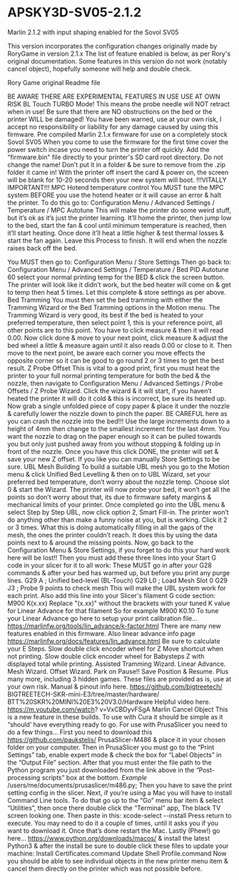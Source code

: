 # APSKY3D-SV05-2.1.2
Marlin 2.1.2 with input shaping enabled for the Sovol SV05

This version incorporates the configuration changes originally made by RoryGame in version 2.1.x
The list of feature enabled is below, as per Rory's original documentation.
Some features in this version do not work (notably cancel object), hopefully someone will help and double check.

Rory Game original Readme file

BE AWARE THERE ARE EXPERIMENTAL FEATURES IN USE
USE AT OWN RISK
BL Touch TURBO Mode!
This means the probe needle will NOT retract when in use! Be sure
that there are NO obstructions on the bed or the printer WILL be
damaged!
You have been warned, use at your own risk, I accept no
responsibility or liability for any damage caused by using this
firmware.
Pre compiled Marlin 2.1.x firmware for use on a completely
stock Sovol SV05
When you come to use the firmware for the first time cover
the power switch incase you need to turn the printer off
quickly.
Add the “firmware.bin" file directly to your printer's SD card root
directory. Do not change the name! Don’t put it in a folder & be
sure to remove from the .zip folder it came in! With the printer off
insert the card & power on, the screen will be blank for 10-20
seconds then your new system will boot.
!!!VITALLY IMPORTANT!!!
MPC Hotend temperature control
You MUST tune the MPC system BEFORE you use the hotend
heater or it will cause an error & halt the printer.
To do this go to:
Configuration Menu / Advanced Settings / Temperature / MPC
Autotune
This will make the printer do some weird stuff, but it’s ok as it’s just
the printer learning.
It’ll home the printer, then jump low to the bed, start the fan & cool
until minimum temperature is reached, then it’ll start heating. Once
done it’ll heat a little higher & test thermal losses & start the fan
again.
Leave this Process to finish. It will end when the nozzle raises back
off the bed.

You MUST then go to:
Configuration Menu / Store Settings
Then go back to:
Configuration Menu / Advanced Settings / Temperature / Bed PID
Autotune 60
select your normal printing temp for the BED & click the screen
button.
The printer will look like it didn’t work, but the bed heater will come
on & get to temp then heat 5 times. Let this complete & store
settings as per above.
Bed Tramming
You must then set the bed tramming with either the Tramming
Wizard or the Bed Tramming options in the Motion menu.
The Tramming Wizard is very good, its best if the bed is heated to
your preferred temperature, then select point 1, this is your
reference point, all other points are to this point. You have to click
measure & then it will read 0.00. Now click done & move to your
next point, click measure & adjust the bed wheel a little & measure
again until it also reads 0.00 or close to it. Then move to the next
point, be aware each corner you move effects the opposite corner
so it can be good to go round 2 or 3 times to get the best result.
Z Probe Offset
This is vital to a good print, first you must heat the printer to your
full normal printing temperature for both the bed & the nozzle, then
navigate to Configuration Menu / Advanced Settings / Probe
Offsets / Z Probe Wizard.
Click the wizard & it will start, if you haven’t heated the printer it will
do it cold & this is incorrect, be sure its heated up.
Now grab a single unfolded piece of copy paper & place it under
the nozzle & carefully lower the nozzle down to pinch the paper.
BE CAREFUL here as you can crash the nozzle into the bed!!!
Use the large increments down to a height of 4mm then change to
the smallest increment for the last 4mm.
You want the nozzle to drag on the paper enough so it can be
pulled towards you but only just pushed away from you without
stopping & folding up in front of the nozzle.
Once you have this click DONE, the printer will set & save
your new Z offset. If you like you can manually Store Settings
to be sure.
UBL Mesh Building
To build a suitable UBL mesh you go to the Motion menu & click
Unified Bed Levelling & then on to UBL Wizard, set your preferred
bed temperature, don’t worry about the nozzle temp. Choose slot 0
& start the Wizard.
The printer will now probe your bed, it won’t get all the points so
don’t worry about that, its due to firmware safety margins &
mechanical limits of your printer.
Once completed go into the UBL menu & select Step by Step UBL,
now click option 2, Smart Fill-in. The printer won’t do anything
other than make a funny noise at you, but is working. Click it 2 or 3
times. What this is doing automatically filling in all the gaps of the
mesh, the ones the printer couldn’t reach. It does this by using the
data points next to & around the missing points.
Now, go back to the Configuration Menu & Store Settings, if you
forget to do this your hard work here will be lost!!
Then you must add these three lines into your Start G code
in your slicer for it to all work:
These MUST go in after your G28 commands & after your bed has
warmed up, but before you print any purge lines.
G29 A ; Unified bed-level (BL-Touch)
G29 L0 ; Load Mesh Slot 0
G29 J3 ; Probe 9 points to check mesh
This will make the UBL system work for each print.
Also add this line into your Slicer's filament G code section:
M900 K(x.xx)
Replace "(x.xx)" without the brackets with your tuned K value for
Linear Advance for that filament So for example M900 K0.10 To
tune your Linear Advance go here to setup your print calibration
file... https://marlinfw.org/tools/lin_advance/k-factor.html There are
many new features enabled in this firmware. Also linear advance
info page https://marlinfw.org/docs/features/lin_advance.html
Be sure to calculate your E Steps.
Slow double click encoder wheel for Z Move shortcut when not
printing. Slow double click encoder wheel for Babysteps Z with
displayed total while printing. Assisted Tramming Wizard. Linear
Advance. Mesh Wizard. Offset Wizard. Park on Pause!! Save
Position & Resume. Plus many more, including 3 hidden games.
These files are provided as is, use at your own risk.
Manual & pinout info here. https://github.com/bigtreetech/
BIGTREETECH-SKR-mini-E3/tree/master/hardware/
BTT%20SKR%20MINI%20E3%20V3.0/Hardware
Helpful video here. https://m.youtube.com/watch?
v=VxCBDyvFSgA
Marlin Cancel Object
This is a new feature in these builds.
To use with Cura it should be simple as it “should’ have everything
ready to go.
For use with PrusaSlicer you need to do a few things…
First you need to download this https://github.com/paukstelis/
PrusaSlicer-M486 & place it in your chosen folder on your
computer.
Then in PrusaSlicer you must go to the “Print Settings” tab, enable
expert mode & check the box for “Label Objects” in the “Output
File” section.
After that you must enter the file path to the Python program you
just downloaded from the link above in the “Post-processing
scripts” box at the bottom.
*Example* /users/me/documents/prusaslicer/m486.py;
Then you have to save the print setting config in the slicer.
Next, if you’re using a Mac you will have to install Command Line
tools. To do that go up to the “Go” menu bar item & select
“Utilities”, then once there double click the “Terminal” app, The
black TV screen looking one.
Then paste in this: xcode-select --install
Press return to execute.
You may need to do it a couple of times, until it asks you if you
want to download it.
Once that’s done restart the Mac.
Lastly (Phew!) go here…
https://www.python.org/downloads/macos/
& install the latest Python3 & after the install be sure to double click
these files to update your machine:
Install Certificates.command
Update Shell Profile.command
Now you should be able to see individual objects in the new printer
menu item & cancel them directly on the printer which was not
possible before.


